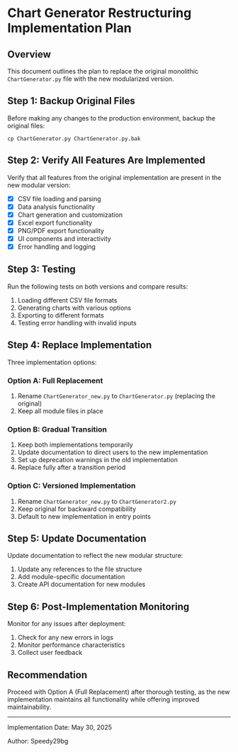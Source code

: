 # Chart Generator Restructuring Implementation Plan

## Overview

This document outlines the plan to replace the original monolithic `ChartGenerator.py` 
file with the new modularized version.

## Step 1: Backup Original Files

Before making any changes to the production environment, backup the original files:

```
cp ChartGenerator.py ChartGenerator.py.bak
```

## Step 2: Verify All Features Are Implemented

Verify that all features from the original implementation are present in the new modular version:

- [x] CSV file loading and parsing
- [x] Data analysis functionality
- [x] Chart generation and customization
- [x] Excel export functionality
- [x] PNG/PDF export functionality
- [x] UI components and interactivity
- [x] Error handling and logging

## Step 3: Testing

Run the following tests on both versions and compare results:

1. Loading different CSV file formats
2. Generating charts with various options
3. Exporting to different formats
4. Testing error handling with invalid inputs

## Step 4: Replace Implementation

Three implementation options:

### Option A: Full Replacement
1. Rename `ChartGenerator_new.py` to `ChartGenerator.py` (replacing the original)
2. Keep all module files in place

### Option B: Gradual Transition
1. Keep both implementations temporarily
2. Update documentation to direct users to the new implementation
3. Set up deprecation warnings in the old implementation
4. Replace fully after a transition period

### Option C: Versioned Implementation
1. Rename `ChartGenerator_new.py` to `ChartGenerator2.py`
2. Keep original for backward compatibility
3. Default to new implementation in entry points

## Step 5: Update Documentation

Update documentation to reflect the new modular structure:

1. Update any references to the file structure
2. Add module-specific documentation 
3. Create API documentation for new modules

## Step 6: Post-Implementation Monitoring

Monitor for any issues after deployment:

1. Check for any new errors in logs
2. Monitor performance characteristics
3. Collect user feedback

## Recommendation

Proceed with Option A (Full Replacement) after thorough testing, as the new implementation maintains all functionality while offering improved maintainability.

---
Implementation Date: May 30, 2025

Author: Speedy29bg
